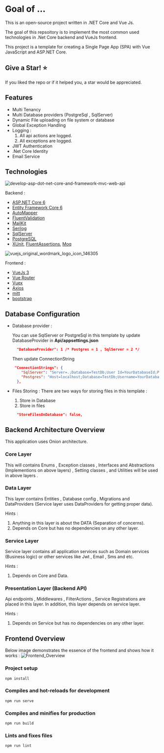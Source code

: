 Goal of ...
=====================
This is an open-source project written in .NET Core and Vue Js.

The goal of this repsoitory is to implement the most common used technologies in .Net Core backend and VueJs frontend.

This project is a template for creating a Single Page App (SPA) with Vue JavaScript and ASP.NET Core.

## Give a Star! :star:
If you liked the repo or if it helped you, a star would be appreciated.

## Features
* Multi Tenancy
* Multi Database providers (PostgreSql , SqlServer)
* Dynamic File uploading on file system or database
* Global Exception Handling
* Logging :
    1. All api actions are logged.
    2. All exceptions are logged.
* JWT Authentication
* .Net Core Identity
* Email Service

## Technologies

![develop-asp-dot-net-core-and-framework-mvc-web-api](https://user-images.githubusercontent.com/39926422/124902258-02652a80-dff8-11eb-9f45-e3c10d77a17f.png)

Backend :

* [ASP.NET Core 6](https://docs.microsoft.com/en-us/aspnet/core/?view=aspnetcore-6.0)
* [Entity Framework Core 6](https://docs.microsoft.com/en-us/ef/core/)
* [AutoMapper](https://automapper.org/)
* [FluentValidation](https://fluentvalidation.net/)
* [MailKit](https://www.nuget.org/packages/MailKit/)
* [Serilog](https://serilog.net/)
* [SqlServer](https://www.microsoft.com/en-us/sql-server/sql-server-2019)
* [PostgreSQL](https://www.postgresql.org/)
* [XUnit](https://xunit.net/), [FluentAssertions](https://fluentassertions.com/), [Moq](https://github.com/moq)

![vuejs_original_wordmark_logo_icon_146305](https://user-images.githubusercontent.com/39926422/124902999-c088b400-dff8-11eb-982f-0d8a95f8ccf1.png)

Frontend :

* [VueJs 3](https://vuejs.org/) 
* [Vue Router](https://router.vuejs.org/)
* [Vuex](https://next.vuex.vuejs.org/)
* [Axios](https://github.com/axios/axios)
* [mitt](https://github.com/developit/mitt)
* [bootstrap](https://getbootstrap.com/)

## Database Configuration
* Database provider :

    You can use SqlServer or PostgreSql in this template by update DatabaseProvider in **Api/appsettings.json** 
    ```json
      "DatabaseProvider": 1 /* Postgres = 1 , SqlServer = 2 */
    ```
    Then update ConnectionString 
    ```json
     "ConnectionStrings": {
        "SqlServer": "Server=.;Database=TestDb;User Id=YourDatabaseId;Password=YourDatabasePassword",
        "Postgres": "Host=localhost;Database=TestDb;Username=YourDatabaseUsername;Password=YourDatabasePassword"
      },
    ```

* Files Storing :
    There are two ways for storing files in this template :
    1. Store in Database
    2. Store in files

    ```json
      "StoreFilesOnDatabase": false,
    ```

## Backend Architecture Overview

This application uses Onion architecture.

### Core Layer
This will contains Enums , Exception classes , Interfaces and Abstractions (Implementions on above layers) , Setting classes , and Utilities will be used in above layers .

### Data Layer
This layer contains Entities , Database config , Migrations and DataProviders (Service layer uses DataProviders for getting proper data).

Hints : 
1) Anything in this layer is about the DATA (Separation of concerns).
2) Depends on Core but has no dependencies on any other layer.

### Service Layer
Service layer contains all application services such as Domain services (Business logic) or other services like Jwt , Email , Sms and etc.

Hints : 
1) Depends on Core and Data.

### Presentation Layer (Backend API)

Api endpoints , Middlewares , FilterActions , Service Registrations are placed in this layer.
In addition, this layer depends on service layer.

Hints : 
1) Depends on Service but has no dependencies on any other layer.

## Frontend Overview
Below image demonstrates the essence of the frontend and shows how it works :
![Frontend_Overview](https://user-images.githubusercontent.com/39926422/121818798-97e1f880-cc9e-11eb-944f-d20df0853c18.png)

### Project setup
```
npm install
```

### Compiles and hot-reloads for development
```
npm run serve
```

### Compiles and minifies for production
```
npm run build
```

### Lints and fixes files
```
npm run lint
```
